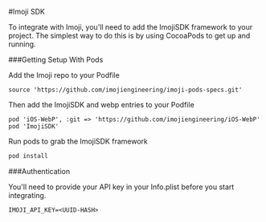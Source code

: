 #Imoji SDK

To integrate with Imoji, you'll need to add the ImojiSDK framework to your project. The simplest way to do this is by using CocoaPods to get up and running.


###Getting Setup With Pods

Add the Imoji repo to your Podfile

```
source 'https://github.com/imojiengineering/imoji-pods-specs.git'
```

Then add the ImojiSDK and webp entries to your Podfile

```
pod 'iOS-WebP', :git => 'https://github.com/imojiengineering/iOS-WebP'
pod 'ImojiSDK'
```

Run pods to grab the ImojiSDK framework

```bash
pod install
```

###Authentication

You'll need to provide your API key in your Info.plist before you start integrating. 

```
IMOJI_API_KEY=<UUID-HASH>
```


